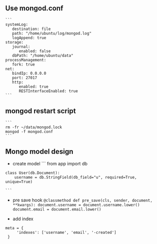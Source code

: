 ## Use mongod.conf
    ```
    systemLog:
       destination: file
       path: "/home/ubuntu/log/mongod.log"
       logAppend: true
    storage:
       journal:
          enabled: false
       dbPath: "/home/ubuntu/data"
    processManagement:
       fork: true
    net:
       bindIp: 0.0.0.0
       port: 27017
       http:
          enabled: true
          RESTInterfaceEnabled: true
    ```
   
## mongod restart script
    ```
    rm -fr ~/data/mongod.lock
    mongod -f mongod.conf
    ```
    
## Mongo model design
   - create model
    ```
    from app import db

    class User(db.Document):
        username = db.StringField(db_field="u", required=True, unique=True)

    ```
   - pre save hook 
    ```
    @classmethod
    def pre_save(cls, sender, document, **kwargs):
        document.username = document.username.lower()
        document.email = document.email.lower()
    ```
    
   - add index
   ```
   meta = {
        'indexes': ['username', 'email', '-created']
    }
    
   ```